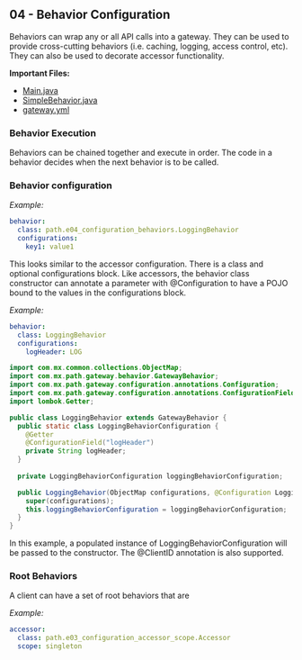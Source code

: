 ## 04 - Behavior Configuration

Behaviors can wrap any or all API calls into a gateway. They can be used to provide cross-cutting behaviors (i.e. caching, logging, access control, etc). They can also be used to decorate accessor functionality.

**Important Files:**

* [Main.java](./Main.java)
* [SimpleBehavior.java](./SimpleBehavior.java)
* [gateway.yml](./gateway.yml)

### Behavior Execution

Behaviors can be chained together and execute in order. The code in a behavior decides when the next behavior is to be called. 

### Behavior configuration

_Example:_

```yaml
behavior:
  class: path.e04_configuration_behaviors.LoggingBehavior
  configurations:
    key1: value1
```

This looks similar to the accessor configuration. There is a class and optional configurations block. Like accessors, the behavior class constructor can annotate a parameter with @Configuration to have a POJO bound to the values in the configurations block.

_Example:_

```yaml
behavior:
  class: LoggingBehavior
  configurations:
    logHeader: LOG
```

```java
import com.mx.common.collections.ObjectMap;
import com.mx.path.gateway.behavior.GatewayBehavior;
import com.mx.path.gateway.configuration.annotations.Configuration;
import com.mx.path.gateway.configuration.annotations.ConfigurationField;
import lombok.Getter;

public class LoggingBehavior extends GatewayBehavior {
  public static class LoggingBehaviorConfiguration {
    @Getter
    @ConfigurationField("logHeader")
    private String logHeader;
  }
  
  private LoggingBehaviorConfiguration loggingBehaviorConfiguration;

  public LoggingBehavior(ObjectMap configurations, @Configuration LoggingBehaviorConfiguration loggingBehaviorConfiguration) {
    super(configurations);
    this.loggingBehaviorConfiguration = loggingBehaviorConfiguration;
  }
}
```

In this example, a populated instance of LoggingBehaviorConfiguration will be passed to the constructor. The @ClientID annotation is also supported. 

### Root Behaviors

A client can have a set of root behaviors that are 

_Example:_

```yaml
accessor:
  class: path.e03_configuration_accessor_scope.Accessor
  scope: singleton
```
